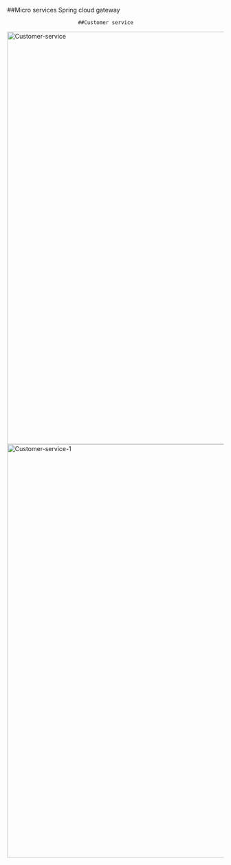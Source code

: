 ##Micro services Spring cloud gateway 
                            
                           ##Customer service
                         
<img width="957" alt="Customer-service" src="https://user-images.githubusercontent.com/83584345/201545131-a35e2536-0fd9-4bf0-a64e-0b68d8af9eab.png">
<img width="959" alt="Customer-service-1" src="https://user-images.githubusercontent.com/83584345/201545136-df6fc133-c3f4-4e59-89e9-61cd6fc16b77.png">

                            
